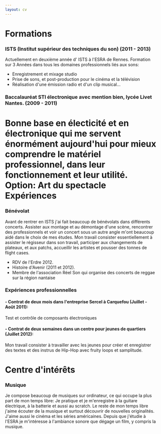 ```yaml
---
layout: cv
---
```


Formations
==========
### ISTS (Institut supérieur des techniques du son) (2011 - 2013)
  Actuellement en deuxième année d' ISTS à l'ESRA de Rennes. Formation sur 3 Années dans tous les domaines professionnels liés aux sons:

- Enregistrement et mixage studio
- Prise de sons, et post-production pour le cinéma et la télévision
- Réalisation d'une émission radio et d'un clip musical...
  
### Baccalauréat STI électronique avec mention bien, lycée Livet Nantes. (2009 - 2011)
  Bonne base en électicité et en électronique qui me servent énormément aujourd'hui pour mieux comprendre le matériel professionnel, dans leur fonctionnement et leur utilité. 
  Option: Art du spectacle
Expériences
===========
### Bénévolat
Avant de rentrer en ISTS j'ai fait beaucoup de bénévolats dans différents concerts. Assister aux montage et au démontage d'une scène, rencontrer des professionnels et voir un concert sous un autre angle m'ont beaucoup aidé dans le choix de mes études.
Mon travail consister essentiellement à assister le régisseur dans son travail, participer aux changements de plateaux, et aux patchs, accueillir les artistes et pousser des tonnes de flight cases. 
- RDV de l'Erdre 2012.
- Histoire d'Avenir (2011 et 2012).
- Membre de l'association Réel Son qui organise des concerts de reggae sur la région nantaise

### Expériences professionnelles
#### - Contrat de deux mois dans l'entreprise Sercel à Carquefou (Juillet - Août 2011): 
  Test et contrôle de composants électroniques
#### - Contrat de deux semaines dans un centre pour jeunes de quartiers (Juillet 2012):
  Mon travail consister à travailler avec les jeunes pour créer et enregistrer des textes et des instrus de Hip-Hop avec fruity loops et samplitude.

Centre d'intérêts
=================
### Musique
  Je compose beaucoup de musiques sur ordinateur, ce qui occupe la plus part de mon temps libre: Je pratique et je m'enregistre à la guitare électrique, à la batterie et aussi au scratch.
  Le reste de mon temps libre j'aime écouter de la musique et surtout découvrir de nouvelles originalités. J'aime aussi le cinéma et les séries américaines. Depuis que j'étudie à l'ESRA je m'intéresse à l'ambiance sonore que dégage un film, y compris la musique. 
